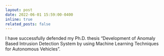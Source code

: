 ```yaml
---
layout: post
date: 2022-06-01 15:59:00-0400
inline: true
related_posts: false
---
```


I have successfully defended my Ph.D. thesis “Development of Anomaly Based Intrusion Detection System by using Machine Learning Techniques for Autonomous Vehicles”.
